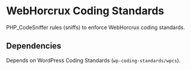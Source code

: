 # WebHorcrux Coding Standards

PHP_CodeSniffer rules (sniffs) to enforce WebHorcrux coding standards.

## Dependencies

Depends on WordPress Coding Standards (`wp-coding-standards/wpcs`).
